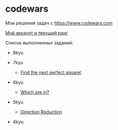 # codewars
Мои решения задач с https://www.codewars.com

[Мой аккаунт и текущий ранг](https://www.codewars.com/users/redmachine1)
 
 

Список выполненных заданий:

- 8kyu

- 7kyu
  - [Find the next perfect square!](https://github.com/yarlsv/codewars/tree/main/solutions/7kyu/Find_the_next_perfect_square)
  
- 6kyu
  - [Which are in?](https://github.com/yarlsv/codewars/tree/main/solutions/6kyu/Which_are_in)

- 5kyu
  - [Direction Reduction](https://github.com/yarlsv/codewars/tree/main/solutions/5kyu/Directions%20Reduction)
 
- 4kyu


